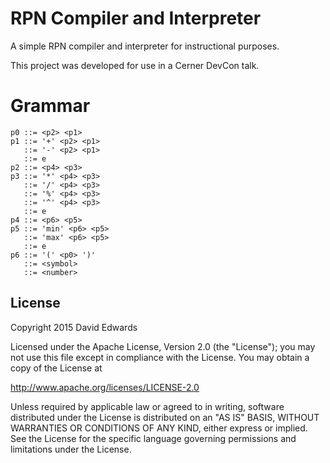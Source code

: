 # RPN Compiler and Interpreter
A simple RPN compiler and interpreter for instructional purposes.

This project was developed for use in a Cerner DevCon talk.

# Grammar
```
p0 ::= <p2> <p1>
p1 ::= '+' <p2> <p1>
   ::= '-' <p2> <p1>
   ::= e
p2 ::= <p4> <p3>
p3 ::= '*' <p4> <p3>
   ::= '/' <p4> <p3>
   ::= '%' <p4> <p3>
   ::= '^' <p4> <p3>
   ::= e
p4 ::= <p6> <p5>
p5 ::= 'min' <p6> <p5>
   ::= 'max' <p6> <p5>
   ::= e
p6 ::= '(' <p0> ')'
   ::= <symbol>
   ::= <number>
```

## License
Copyright 2015 David Edwards

Licensed under the Apache License, Version 2.0 (the "License");
you may not use this file except in compliance with the License.
You may obtain a copy of the License at

http://www.apache.org/licenses/LICENSE-2.0

Unless required by applicable law or agreed to in writing, software
distributed under the License is distributed on an "AS IS" BASIS,
WITHOUT WARRANTIES OR CONDITIONS OF ANY KIND, either express or implied.
See the License for the specific language governing permissions and
limitations under the License.
